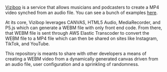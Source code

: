[Vizibop](https://vizibop.com) is a service that allows musicians and podcasters to create a MP4 video synched from an audio file.  You can see a bunch of examples [here](https://vizibop.com/showcase).

At its core, Vizibop leverages CANVAS, HTML5 Audio, MediaRecorder, and P5.js which can generate a WEBM file with only front end code.  From there, that WEBM file is sent through AWS Elastic Transcoder to convert the WEBM file to a MP4 file which can then be shared on sites like Instagram, TikTok, and YouTube.

This repository is meants to share with other developers a means of creating a WEBM video from a dynamically generated canvas driven from an audio file, user configuration and a sprinkling of randomness.


